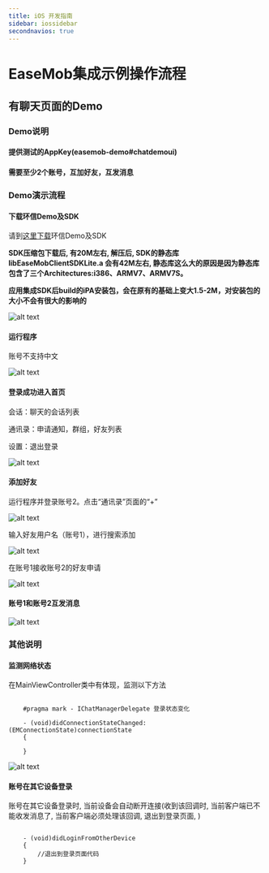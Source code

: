 ```yaml
---
title: iOS 开发指南
sidebar: iossidebar
secondnavios: true
---
```


# EaseMob集成示例操作流程

## 有聊天页面的Demo

### Demo说明

#### 提供测试的AppKey(easemob-demo#chatdemoui)

#### 需要至少2个账号，互加好友，互发消息

### Demo演示流程

#### 下载环信Demo及SDK

请到[这里下载](http://www.easemob.com/sdk/)环信Demo及SDK

**SDK压缩包下载后, 有20M左右, 解压后, SDK的静态库 libEaseMobClientSDKLite.a 会有42M左右, 静态库这么大的原因是因为静态库包含了三个Architectures:i386、ARMV7、ARMV7S。**

**应用集成SDK后build的iPA安装包，会在原有的基础上变大1.5-2M，对安装包的大小不会有很大的影响的**

  ![alt text](/example_layout_IOS.png "Demo")
  
#### 运行程序

账号不支持中文

 ![alt text](/chatUIDemoLogin.png "Demo")
 
#### 登录成功进入首页

会话：聊天的会话列表

通讯录：申请通知，群组，好友列表

设置：退出登录

 ![alt text](/chatUIDemoHome.png "Demo")
 
#### 添加好友

运行程序并登录账号2。点击“通讯录”页面的“+”

 ![alt text](/chatUIDemoOther.png "Demo")
 
输入好友用户名（账号1），进行搜索添加
 
 ![alt text](/chatUIDemoAddFriend.png "Demo")
 
在账号1接收账号2的好友申请
 
 ![alt text](/chatUIDemoApplyList.png "Demo")
 
#### 账号1和账号2互发消息

 ![alt text](/chatUIDemoChatList.png "Demo") 
 
### 其他说明
#### 监测网络状态

在MainViewController类中有体现，监测以下方法

<pre class="hll"><code class="language-objective_c">
	#pragma mark - IChatManagerDelegate 登录状态变化

	- (void)didConnectionStateChanged:(EMConnectionState)connectionState
	{
    	
	}
</code></pre>
	
![alt text](/chatUIDemoNetwork.png "Demo") 

#### 账号在其它设备登录

账号在其它设备登录时, 当前设备会自动断开连接(收到该回调时, 当前客户端已不能收发消息了, 当前客户端必须处理该回调, 退出到登录页面, )

<pre class="hll"><code class="language-objective_c">
	- (void)didLoginFromOtherDevice
	{
	    //退出到登录页面代码
	}
</code></pre>

